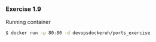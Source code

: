 ### Exercise 1.9

Running container
```bash
$ docker run -p 80:80 -d devopsdockeruh/ports_exercise
```
